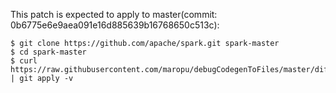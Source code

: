 This patch is expected to apply to master(commit: 0b6775e6e9aea091e16d885639b16768650c513c):

    $ git clone https://github.com/apache/spark.git spark-master
    $ cd spark-master
    $ curl https://raw.githubusercontent.com/maropu/debugCodegenToFiles/master/diff.patch | git apply -v

